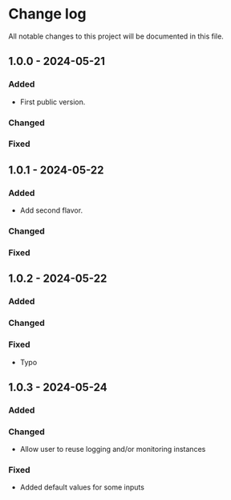 # Change log

All notable changes to this project will be documented in this file.

## 1.0.0 - 2024-05-21
### Added
   * First public version.
### Changed
### Fixed

## 1.0.1 - 2024-05-22
### Added
   * Add second flavor.
### Changed
### Fixed

## 1.0.2 - 2024-05-22
### Added
### Changed
### Fixed
   * Typo

## 1.0.3 - 2024-05-24
### Added
### Changed
   * Allow user to reuse logging and/or monitoring instances
### Fixed
   * Added default values for some inputs
